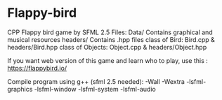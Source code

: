 # Flappy-bird
CPP Flappy bird game by SFML 2.5
Files:
Data/ Contains graphical and musical resources
headers/ Contains .hpp files
class of Bird: Bird.cpp & headers/Bird.hpp 
class of Objects: Object.cpp & headers/Object.hpp

If you want web version of this game and learn who to play, use this : https://flappybird.io/

Compile program using g++ (sfml 2.5 needed):
-Wall -Wextra -lsfml-graphics -lsfml-window -lsfml-system -lsfml-audio

